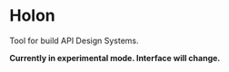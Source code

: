 # Holon

Tool for build API Design Systems.

**Currently in experimental mode. Interface will change.**
